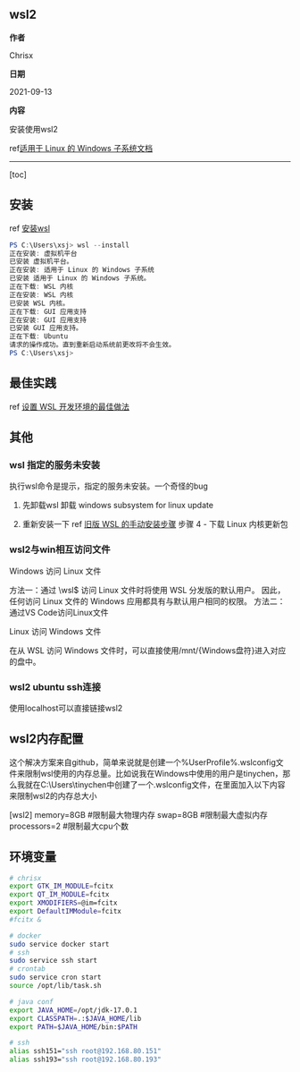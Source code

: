 ## wsl2

**作者**

Chrisx

**日期**

2021-09-13

**内容**

安装使用wsl2

ref[适用于 Linux 的 Windows 子系统文档](https://docs.microsoft.com/zh-cn/windows/wsl/)

----

[toc]

## 安装

ref [安装wsl](https://docs.microsoft.com/zh-cn/windows/wsl/install)

```powershell
PS C:\Users\xsj> wsl --install
正在安装: 虚拟机平台
已安装 虚拟机平台。
正在安装: 适用于 Linux 的 Windows 子系统
已安装 适用于 Linux 的 Windows 子系统。
正在下载: WSL 内核
正在安装: WSL 内核
已安装 WSL 内核。
正在下载: GUI 应用支持
正在安装: GUI 应用支持
已安装 GUI 应用支持。
正在下载: Ubuntu
请求的操作成功。直到重新启动系统前更改将不会生效。
PS C:\Users\xsj>
```

## 最佳实践

ref [设置 WSL 开发环境的最佳做法](https://docs.microsoft.com/zh-cn/windows/wsl/setup/environment)

## 其他

### wsl 指定的服务未安装

执行wsl命令是提示，指定的服务未安装。一个奇怪的bug

1. 先卸载wsl
卸载 windows subsystem for linux update

2. 重新安装一下
ref [旧版 WSL 的手动安装步骤](https://docs.microsoft.com/zh-cn/windows/wsl/install-manual)
步骤 4 - 下载 Linux 内核更新包

### wsl2与win相互访问文件

Windows 访问 Linux 文件

方法一：通过 \\wsl$ 访问 Linux 文件时将使用 WSL 分发版的默认用户。 因此，任何访问 Linux 文件的 Windows 应用都具有与默认用户相同的权限。
方法二：通过VS Code访问Linux文件

Linux 访问 Windows 文件

在从 WSL 访问 Windows 文件时，可以直接使用/mnt/{Windows盘符}进入对应的盘中。

### wsl2 ubuntu ssh连接

使用localhost可以直接链接wsl2

## wsl2内存配置

这个解决方案来自github，简单来说就是创建一个%UserProfile%\.wslconfig文件来限制wsl使用的内存总量。比如说我在Windows中使用的用户是tinychen，那么我就在C:\Users\tinychen中创建了一个.wslconfig文件，在里面加入以下内容来限制wsl2的内存总大小

[wsl2]
memory=8GB  #限制最大物理内存
swap=8GB    #限制最大虚拟内存
processors=2    #限制最大cpu个数

## 环境变量

```sh
# chrisx
export GTK_IM_MODULE=fcitx
export QT_IM_MODULE=fcitx
export XMODIFIERS=@im=fcitx
export DefaultIMModule=fcitx
#fcitx &

# docker
sudo service docker start
# ssh
sudo service ssh start
# crontab
sudo service cron start
source /opt/lib/task.sh

# java conf
export JAVA_HOME=/opt/jdk-17.0.1
export CLASSPATH=.:$JAVA_HOME/lib
export PATH=$JAVA_HOME/bin:$PATH

# ssh
alias ssh151="ssh root@192.168.80.151"
alias ssh193="ssh root@192.168.80.193"
```